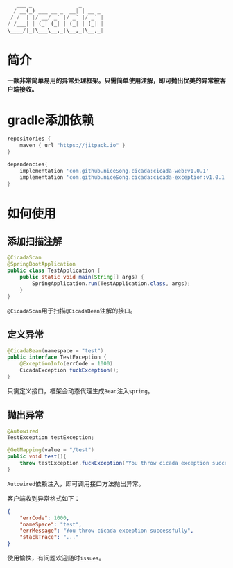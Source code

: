 ```python
   ___ _               _       
  / __(_) ___ __ _  __| | __ _ 
 / /  | |/ __/ _` |/ _` |/ _` |
/ /___| | (_| (_| | (_| | (_| |
\____/|_|\___\__,_|\__,_|\__,_|
```
                               
# 简介
**一款非常简单易用的异常处理框架。只需简单使用注解，即可抛出优美的异常被客户端接收。**
# gradle添加依赖
```groovy
repositories {
    maven { url "https://jitpack.io" }
}

dependencies{
    implementation 'com.github.niceSong.cicada:cicada-web:v1.0.1'
    implementation 'com.github.niceSong.cicada:cicada-exception:v1.0.1'
}
```
# 如何使用
## 添加扫描注解
```java
@CicadaScan
@SpringBootApplication
public class TestApplication {
    public static void main(String[] args) {
        SpringApplication.run(TestApplication.class, args);
    }
}
```
`@CicadaScan`用于扫描`@CicadaBean`注解的接口。
## 定义异常
```java
@CicadaBean(namespace = "test")
public interface TestException {
    @ExceptionInfo(errCode = 1000)
    CicadaException fuckException();
}
```
只需定义接口，框架会动态代理生成`Bean`注入`spring`。
## 抛出异常
```java
@Autowired
TestException testException;

@GetMapping(value = "/test")
public void test(){
    throw testException.fuckException("You throw cicada exception successfully");
}
```
`Autowired`依赖注入，即可调用接口方法抛出异常。

客户端收到异常格式如下：
```json
{
    "errCode": 1000,
    "nameSpace": "test",
    "errMessage": "You throw cicada exception successfully",
    "stackTrace": "..."
}
```
使用愉快，有问题欢迎随时`issues`。